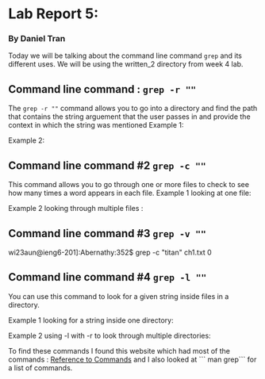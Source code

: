 # Lab Report 5:
### By Daniel Tran


Today we will be talking about the command line command `grep` and its different uses. We will be using the written_2 directory from week 4 lab.


## Command line command : `grep -r ""`
The `grep -r ""` command allows you to go into a directory and find the path that contains the string arguement that the user passes in and provide the context in which the string was mentioned
Example 1: 


Example 2:

## Command line command #2 `grep -c "" `
This command allows you to go through one or more files to check to see how many times a word appears in each file.
Example 1 looking at one file:


Example 2 looking through multiple files :


## Command line command #3 `grep -v ""`
wi23aun@ieng6-201]:Abernathy:352$ grep -c "titan" ch1.txt
0

## Command line command #4 `grep -l ""`
You can use this command to look for a given string inside files in a directory.

Example 1 looking for a string inside one directory:

Example 2 using -l with -r to look through multiple directories:


To find these commands I found this website which had most of the commands : [Reference to Commands]([https://link-url-here.org](https://docs.rackspace.com/support/how-to/use-the-linux-grep-command/)) and I also looked at ``` man grep``` for a list of commands.



